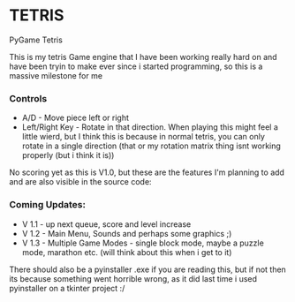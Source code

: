 # TETRIS
PyGame Tetris

This is my tetris Game engine that I have been working really hard on and have been tryin to make ever since i started programming, so this is a massive milestone for me

### Controls

- A/D - Move piece left or right
- Left/Right Key - Rotate in that direction. When playing this might feel a little wierd, but I think this is because in normal tetris, you can only rotate in a single direction (that or my rotation matrix thing isnt working properly (but i think it is))

No scoring yet as this is V1.0, but these are the features I'm planning to add and are also visible in the source code:

### Coming Updates:
- V 1.1 - up next queue, score and level increase
- V 1.2 - Main Menu, Sounds and perhaps some graphics ;)
- V 1.3 - Multiple Game Modes - single block mode, maybe a puzzle mode, marathon etc. (will think about this when i get to it)

There should also be a pyinstaller .exe if you are reading this, but if not then its because something went horrible wrong, as it did last time i used pyinstaller on a tkinter project :/
